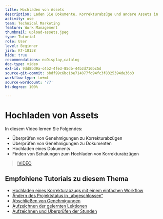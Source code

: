```yaml
---
title: Hochladen von Assets
description: Laden Sie Dokumente, Korrekturabzüge und andere Assets in das Projekt hoch, bevor Sie es schließen, um sicherzustellen, dass alle relevanten Daten mit dem Projekt verknüpft sind.
activity: use
team: Technical Marketing
feature: Work Management
thumbnail: upload-assets.jpeg
type: Tutorial
role: User
level: Beginner
jira: KT-10138
hide: true
recommendations: noDisplay,catalog
doc-type: video
exl-id: 9dd8bd9a-c4b2-4fe3-85db-44b3d716bc5d
source-git-commit: bbdf99c6bc1be714077fd94fc3f8325394de36b3
workflow-type: tm+mt
source-wordcount: '77'
ht-degree: 100%

---
```


# Hochladen von Assets

In diesem Video lernen Sie Folgendes:

* Überprüfen von Genehmigungen zu Korrekturabzügen
* Überprüfen von Genehmigungen zu Dokumenten
* Hochladen eines Dokuments
* Finden von Schulungen zum Hochladen von Korrekturabzügen

>[!VIDEO](https://video.tv.adobe.com/v/3440379/?quality=12&learn=on&enablevpops=1&captions=ger)

## Empfohlene Tutorials zu diesem Thema

* [Hochladen eines Korrekturabzugs mit einem einfachen Workflow](/help/workfront-proof/upload-proofs/upload-a-proof-with-a-basic-workflow.md)
* [Ändern des Projektstatus in „abgeschlossen“](/help/manage-work/projects/change-the-project-status.md)
* [Abschließen von Genehmigungen](/help/manage-work/close-a-project/complete-approvals.md)
* [Aufzeichnen der gelernten Lektionen](/help/manage-work/close-a-project/lessons-learned-from-closing-a-project.md)
* [Aufzeichnen und Überprüfen der Stunden](/help/manage-work/close-a-project/log-and-review-hours.md)

